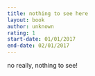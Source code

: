 ```yaml
---
title: nothing to see here
layout: book
author: unknown
rating: 1
start-date: 01/01/2017
end-date: 02/01/2017
---
```


no really, nothing to see!

